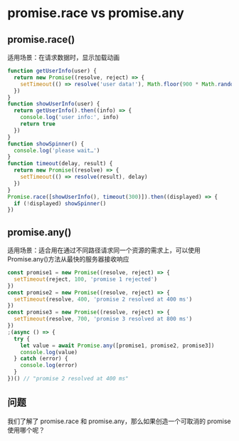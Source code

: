 # promise.race vs promise.any

## promise.race()

适用场景：在请求数据时，显示加载动画

```js
function getUserInfo(user) {
  return new Promise((resolve, reject) => {
    setTimeout(() => resolve('user data!'), Math.floor(900 * Math.random()))
  })
}
function showUserInfo(user) {
  return getUserInfo().then((info) => {
    console.log('user info:', info)
    return true
  })
}
function showSpinner() {
  console.log('please wait…')
}
function timeout(delay, result) {
  return new Promise((resolve) => {
    setTimeout(() => resolve(result), delay)
  })
}
Promise.race([showUserInfo(), timeout(300)]).then((displayed) => {
  if (!displayed) showSpinner()
})
```

## promise.any()

适用场景：适合用在通过不同路径请求同一个资源的需求上，可以使用 Promise.any()方法从最快的服务器接收响应

```js
const promise1 = new Promise((resolve, reject) => {
  setTimeout(reject, 100, 'promise 1 rejected')
})
const promise2 = new Promise((resolve, reject) => {
  setTimeout(resolve, 400, 'promise 2 resolved at 400 ms')
})
const promise3 = new Promise((resolve, reject) => {
  setTimeout(resolve, 700, 'promise 3 resolved at 800 ms')
})
;(async () => {
  try {
    let value = await Promise.any([promise1, promise2, promise3])
    console.log(value)
  } catch (error) {
    console.log(error)
  }
})() // "promise 2 resolved at 400 ms"
```

## 问题

我们了解了 promise.race 和 promise.any，那么如果创造一个可取消的 promise 使用哪个呢？
